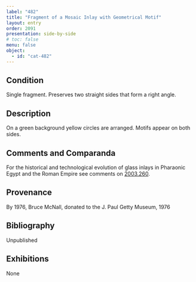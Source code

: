 ```yaml
---
label: "482"
title: "Fragment of a Mosaic Inlay with Geometrical Motif"
layout: entry
order: 2091
presentation: side-by-side
# toc: false
menu: false
object:
  - id: "cat-482"
---
```


## Condition

Single fragment. Preserves two straight sides that form a right angle.

## Description

On a green background yellow circles are arranged. Motifs appear on both sides.

## Comments and Comparanda

For the historical and technological evolution of glass inlays in Pharaonic Egypt and the Roman Empire see comments on [2003.260](#cat).

## Provenance

By 1976, Bruce McNall, donated to the J. Paul Getty Museum, 1976

## Bibliography

Unpublished

## Exhibitions

None